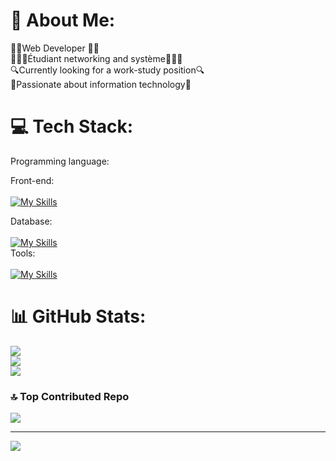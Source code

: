 




# 💫 About Me:
👨‍💻Web Developer 👨‍💻<br>👨🏽‍🎓Étudiant networking and système👨🏽‍🎓<br>🔍Currently looking for a work-study position🔍 <br>🤝Passionate about information technology🤝


# 💻 Tech Stack:

Programming language: <br>

Front-end: <br>
<br>
  [![My Skills](https://skillicons.dev/icons?i=next,tailwind,vite)](https://skillicons.dev)
<br>

Database: <br>
<br>
  [![My Skills](https://skillicons.dev/icons?i=postgresql,mysql)](https://skillicons.dev)
<br>
Tools: <br>
<br>
  [![My Skills](https://skillicons.dev/icons?i=github,codepen,linux,vscode,figma)](https://skillicons.dev)
# 📊 GitHub Stats:
![](https://github-readme-stats.vercel.app/api?username=dario208&theme=nightowl&hide_border=false&include_all_commits=true&count_private=true)<br/>
![](https://github-readme-streak-stats.herokuapp.com/?user=dario208&theme=nightowl&hide_border=false)<br/>
![](https://github-readme-stats.vercel.app/api/top-langs/?username=dario208&theme=nightowl&hide_border=false&include_all_commits=true&count_private=true&layout=compact)

### 🔝 Top Contributed Repo
![](https://github-contributor-stats.vercel.app/api?username=dario208&limit=5&theme=dark&combine_all_yearly_contributions=true)

---
[![](https://visitcount.itsvg.in/api?id=dario208&label=Profile%20Views&color=9&icon=2&pretty=true)](https://visitcount.itsvg.in)


<!-- Proudly created with GPRM ( https://gprm.itsvg.in ) -->

